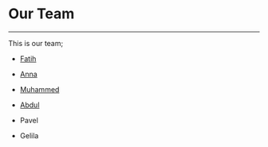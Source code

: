 # Our Team

---
This is our team;

* [Fatih](./Fatih.md)

* [Anna](./Anna.md)

* [Muhammed](./Muhammed.md)

* [Abdul](./Abdul.md)

* Pavel

* Gelila
